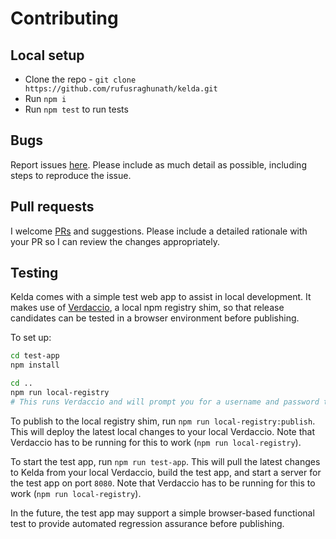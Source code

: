 # Contributing

## Local setup

- Clone the repo - `git clone https://github.com/rufusraghunath/kelda.git`
- Run `npm i`
- Run `npm test` to run tests

## Bugs

Report issues [here](https://github.com/rufusraghunath/kelda/issues). Please include as much detail as possible, including steps to reproduce the issue.

## Pull requests

I welcome [PRs](https://github.com/rufusraghunath/kelda/pulls) and suggestions. Please include a detailed rationale with your PR so I can review the changes appropriately.

## Testing

Kelda comes with a simple test web app to assist in local development. It makes use of [Verdaccio](https://github.com/verdaccio/verdaccio), a local npm registry shim, so that release candidates can be tested in a browser environment before publishing.

To set up:

```bash
cd test-app
npm install

cd ..
npm run local-registry
# This runs Verdaccio and will prompt you for a username and password to use for the registry shim
```

To publish to the local registry shim, run `npm run local-registry:publish`. This will deploy the latest local changes to your local Verdaccio. Note that Verdaccio has to be running for this to work (`npm run local-registry`).

To start the test app, run `npm run test-app`. This will pull the latest changes to Kelda from your local Verdaccio, build the test app, and start a server for the test app on port `8080`. Note that Verdaccio has to be running for this to work (`npm run local-registry`).

In the future, the test app may support a simple browser-based functional test to provide automated regression assurance before publishing.
